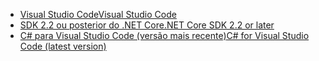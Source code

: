* [<span data-ttu-id="d1607-101">Visual Studio Code</span><span class="sxs-lookup"><span data-stu-id="d1607-101">Visual Studio Code</span></span>](https://code.visualstudio.com/download)
* [<span data-ttu-id="d1607-102">SDK 2.2 ou posterior do .NET Core</span><span class="sxs-lookup"><span data-stu-id="d1607-102">.NET Core SDK 2.2 or later</span></span>](https://www.microsoft.com/net/download/all)
* [<span data-ttu-id="d1607-103">C# para Visual Studio Code (versão mais recente)</span><span class="sxs-lookup"><span data-stu-id="d1607-103">C# for Visual Studio Code (latest version)</span></span>](https://marketplace.visualstudio.com/items?itemName=ms-vscode.csharp)